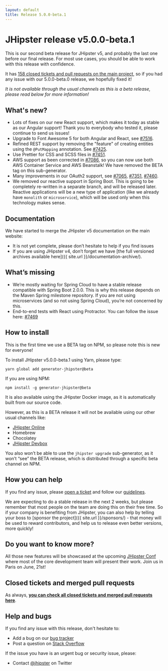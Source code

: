 ```yaml
---
layout: default
title: Release 5.0.0-beta.1
---
```


JHipster release v5.0.0-beta.1
==================

This is our second beta release for JHipster v5, and probably the last one before our final release. For most use cases, you should be able to work with this release with confidence.

It has [158 closed tickets and pull requests on the main project](https://github.com/jhipster/generator-jhipster/issues?q=milestone%3A5.0.0-beta.1+is%3Aclosed), so if you had any issue with our 5.0.0-beta.0 release, we hopefully fixed it!

_It is not available through the usual channels as this is a beta release, please read below for more information!_

What's new?
----------

- Lots of fixes on our new React support, which makes it today as stable as our Angular support! Thank you to everybody who tested it, please continue to send us issues!
- Upgrade to Font Awesome 5 for both Angular and React, see [#7516](https://github.com/jhipster/generator-jhipster/issues/7516).
- Refined REST support by removing the "feature" of creating entities using the `@PutMapping` annotation. See [#7425](https://github.com/jhipster/generator-jhipster/issues/7425).
- Use Prettier for CSS and SCSS files in [#7451](https://github.com/jhipster/generator-jhipster/issues/7451).
- AWS support as been corrected in [#7086](https://github.com/jhipster/generator-jhipster/issues/7086), so you can now use both AWS Container Service and AWS Beanstalk! We have removed the BETA tag on this sub-generator.
- Many improvements in our OAuth2 support, see [#7065](https://github.com/jhipster/generator-jhipster/issues/7065), [#7351](https://github.com/jhipster/generator-jhipster/pull/7351), [#7460](https://github.com/jhipster/generator-jhipster/pull/7460).
- We removed our reactive support in Spring Boot. This is going to be completely re-written in a separate branch, and will be released later. Reactive applications will be a new type of application (like we already have `monolith` or `microservice`), which will be used only when this technology makes sense.

Documentation
------------

We have started to merge the JHipster v5 documentation on the main website:

- It is not yet complete, please don’t hesitate to help if you find issues
- If you are using JHipster v4, don’t forget we have [the full versioned archives available here]({{ site.url }}/documentation-archive/).

What’s missing
------------

- We’re mostly waiting for Spring Cloud to have a stable release compatible with Spring Boot 2.0.0. This is why this release depends on the Maven Spring milestone repository. If you are not using microservices (and so not using Spring Cloud), you’re not concerned by this.
- End-to-end tests with React using Protractor. You can follow the issue here: [#7469](https://github.com/jhipster/generator-jhipster/pull/7469)

How to install
------------

This is the first time we use a BETA tag on NPM, so please note this is new for everyone!

To install JHipster v5.0.0-beta.1 using Yarn, please type:

    yarn global add generator-jhipster@beta

If you are using NPM:

    npm install -g generator-jhipster@beta

It is also available using the JHipster Docker image, as it is automatically built from our source code.

However, as this is a BETA release it will not be available using our other usual channels like:

- [JHipster Online](https://start.jhipster.tech)
- Homebrew
- Chocolatey
- [JHipster Devbox](https://github.com/jhipster/jhipster-devbox)

You also won’t be able to use the `jhipster upgrade` sub-generator, as it won’t “see” the BETA release, which is distributed through a specific beta channel on NPM.

How you can help
------------

If you find any issue, please [open a ticket](https://github.com/jhipster/generator-jhipster/issues) and follow our [guidelines](https://github.com/jhipster/generator-jhipster/blob/master/CONTRIBUTING.md).

We are expecting to do a stable release in the next 2 weeks, but please remember that most people on the team are doing this on their free time. So if your company is benefiting from JHipster, you can also help by telling your boss to [sponsor the project]({{ site.url }}/sponsors/) - that money will be used to reward contributors, and help us to release even better versions, more quickly!

Do you want to know more?
------------

All those new features will be showcased at the upcoming [JHipster Conf](https://jhipster-conf.github.io/) where most of the core development team will present their work. Join us in Paris on June, 21st!

Closed tickets and merged pull requests
------------
As always, __[you can check all closed tickets and merged pull requests here](https://github.com/jhipster/generator-jhipster/issues?q=milestone%3A5.0.0-beta.1+is%3Aclosed)__.

Help and bugs
--------------

If you find any issue with this release, don't hesitate to:

- Add a bug on our [bug tracker](https://github.com/jhipster/generator-jhipster/issues?state=open)
- Post a question on [Stack Overflow](http://stackoverflow.com/tags/jhipster/info)

If the issue you have is an urgent bug or security issue, please:

- Contact [@jhipster](https://twitter.com/jhipster) on Twitter
